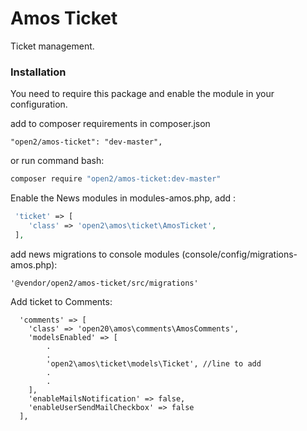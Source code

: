 # Amos Ticket #

Ticket management.

### Installation
You need to require this package and enable the module in your configuration.

add to composer requirements in composer.json
```
"open2/amos-ticket": "dev-master",
```

or run command bash:
```bash
composer require "open2/amos-ticket:dev-master"
```

Enable the News modules in modules-amos.php, add :
```php
 'ticket' => [
	'class' => 'open2\amos\ticket\AmosTicket',
 ],

```

add news migrations to console modules (console/config/migrations-amos.php):
```
'@vendor/open2/amos-ticket/src/migrations'
```

Add ticket to Comments:

```
  'comments' => [
    'class' => 'open20\amos\comments\AmosComments',
    'modelsEnabled' => [
        .
        .
        'open2\amos\ticket\models\Ticket', //line to add
        .
        .
 	],
    'enableMailsNotification' => false,
    'enableUserSendMailCheckbox' => false
  ],
```



